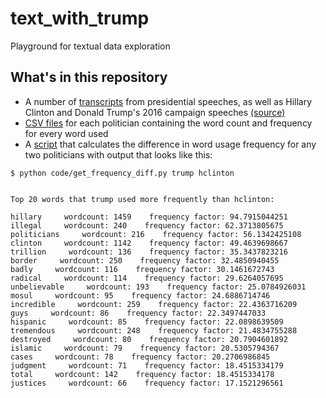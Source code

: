 # text_with_trump
Playground for textual data exploration

## What's in this repository
* A number of [transcripts](https://github.com/pearsonhenri/text_with_trump/tree/master/data/speeches/raw) from presidential speeches, as well as Hillary Clinton and Donald Trump's 2016 campaign speeches [(source)](http://www.thegrammarlab.com/?p=577)
* [CSV files](https://github.com/pearsonhenri/text_with_trump/tree/master/data/wordcounts) for each politician containing the word count and frequency for every word used
* A [script](https://github.com/pearsonhenri/text_with_trump/blob/master/code/get_frequency_diff.py) that calculates the difference in word usage frequency for any two politicians with output that looks like this:

```
$ python code/get_frequency_diff.py trump hclinton


Top 20 words that trump used more frequently than hclinton:

hillary     wordcount: 1459    frequency factor: 94.7915044251
illegal     wordcount: 240    frequency factor: 62.3713805675
politicians     wordcount: 216    frequency factor: 56.1342425108
clinton     wordcount: 1142    frequency factor: 49.4639698667
trillion     wordcount: 136    frequency factor: 35.3437823216
border     wordcount: 250    frequency factor: 32.4850940455
badly     wordcount: 116    frequency factor: 30.1461672743
radical     wordcount: 114    frequency factor: 29.6264057695
unbelievable     wordcount: 193    frequency factor: 25.0784926031
mosul     wordcount: 95    frequency factor: 24.6886714746
incredible     wordcount: 259    frequency factor: 22.4363716209
guys     wordcount: 86    frequency factor: 22.3497447033
hispanic     wordcount: 85    frequency factor: 22.0898639509
tremendous     wordcount: 248    frequency factor: 21.4834755288
destroyed     wordcount: 80    frequency factor: 20.7904601892
islamic     wordcount: 79    frequency factor: 20.5305794367
cases     wordcount: 78    frequency factor: 20.2706986845
judgment     wordcount: 71    frequency factor: 18.4515334179
total     wordcount: 142    frequency factor: 18.4515334178
justices     wordcount: 66    frequency factor: 17.1521296561
```
